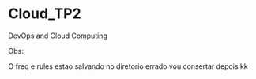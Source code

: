 # Cloud_TP2
DevOps and Cloud Computing

Obs:

O freq e rules estao salvando no diretorio errado vou consertar depois kk



